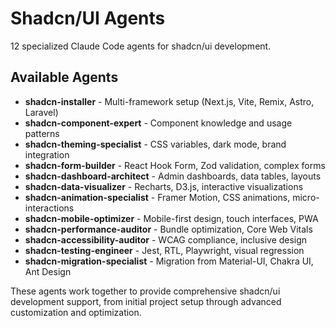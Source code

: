 # Shadcn/UI Agents

12 specialized Claude Code agents for shadcn/ui development.

## Available Agents

- **shadcn-installer** - Multi-framework setup (Next.js, Vite, Remix, Astro, Laravel)
- **shadcn-component-expert** - Component knowledge and usage patterns
- **shadcn-theming-specialist** - CSS variables, dark mode, brand integration
- **shadcn-form-builder** - React Hook Form, Zod validation, complex forms
- **shadcn-dashboard-architect** - Admin dashboards, data tables, layouts
- **shadcn-data-visualizer** - Recharts, D3.js, interactive visualizations
- **shadcn-animation-specialist** - Framer Motion, CSS animations, micro-interactions
- **shadcn-mobile-optimizer** - Mobile-first design, touch interfaces, PWA
- **shadcn-performance-auditor** - Bundle optimization, Core Web Vitals
- **shadcn-accessibility-auditor** - WCAG compliance, inclusive design
- **shadcn-testing-engineer** - Jest, RTL, Playwright, visual regression
- **shadcn-migration-specialist** - Migration from Material-UI, Chakra UI, Ant Design

These agents work together to provide comprehensive shadcn/ui development support, from initial project setup through advanced customization and optimization.
